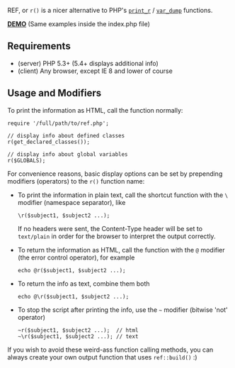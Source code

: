 
REF, or `r()` is a nicer alternative to PHP's [`print_r`](http://php.net/manual/en/function.print-r.php) / [`var_dump`](http://php.net/manual/en/function.var-dump.php) functions.

[**DEMO**](http://dev.digitalnature.eu/php-ref/) (Same examples inside the index.php file)

<h2>Requirements</h2>

- (server) PHP 5.3+ (5.4+  displays additional info)
- (client) Any browser, except IE 8 and lower of course

<h2>Usage and Modifiers</h2>

To print the information as HTML, call the function normally:
       
    require '/full/path/to/ref.php';

    // display info about defined classes
    r(get_declared_classes());

    // display info about global variables
    r($GLOBALS);

For convenience reasons, basic display options can be set by prepending modifiers (operators) to the `r()` function name:

  - To print the information in plain text, call the shortcut function with the `\` modifier (namespace separator), like

        \r($subject1, $subject2 ...);

    If no headers were sent, the Content-Type header will be set to `text/plain` in order for the browser to interpret the output correctly.

  - To return the information as HTML, call the function with the `@` modifier (the error control operator), for example

        echo @r($subject1, $subject2 ...);

  - To return the info as text, combine them both

        echo @\r($subject1, $subject2 ...);

  - To stop the script after printing the info, use the `~` modifier (bitwise 'not' operator)

        ~r($subject1, $subject2 ...);  // html
        ~\r($subject1, $subject2 ...); // text

If you wish to avoid these weird-ass function calling methods, you can always create your own output function that uses `ref::build()` :)
